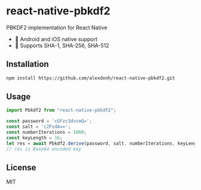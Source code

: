 # react-native-pbkdf2

PBKDF2 implementation for React Native

* 🔨 Android and iOS native support
* 🎨 Supports SHA-1, SHA-256, SHA-512

## Installation

```sh
npm install https://github.com/alexdonh/react-native-pbkdf2.git
```

## Usage

```js
import Pbkdf2 from "react-native-pbkdf2";

const password = 'cGFzc3dvcmQ=';
const salt = 'c2FsdA==';
const numberIterations = 1000;
const keyLength = 16;
let res = await Pbkdf2.derive(password, salt, numberIterations, keyLength, 'sha-256');
// res is Base64 encoded key

```

## License

MIT

